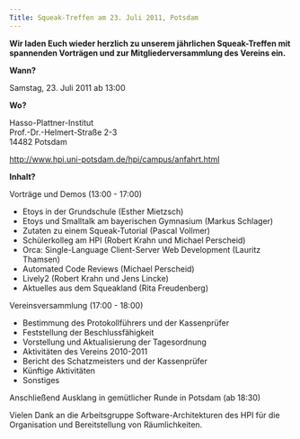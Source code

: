 ```yaml
---
Title: Squeak-Treffen am 23. Juli 2011, Potsdam
---
```

**Wir laden Euch wieder herzlich zu unserem jährlichen Squeak-Treffen mit
spannenden Vorträgen und zur Mitgliederversammlung des Vereins ein.**

**Wann?**

Samstag, 23. Juli 2011 ab 13:00

**Wo?**

Hasso-Plattner-Institut
<br /> Prof.-Dr.-Helmert-Straße 2-3
<br /> 14482 Potsdam

<http://www.hpi.uni-potsdam.de/hpi/campus/anfahrt.html>

**Inhalt?**  

Vorträge und Demos (13:00 - 17:00)

- Etoys in der Grundschule (Esther Mietzsch)
- Etoys und Smalltalk am bayerischen Gymnasium (Markus Schlager)
- Zutaten zu einem Squeak-Tutorial (Pascal Vollmer)
- Schülerkolleg am HPI (Robert Krahn und Michael Perscheid)
- Orca: Single-Language Client-Server Web Development (Lauritz Thamsen)
- Automated Code Reviews (Michael Perscheid)
- Lively2 (Robert Krahn und Jens Lincke)
- Aktuelles aus dem Squeakland (Rita Freudenberg)

Vereinsversammlung (17:00 - 18:00)

- Bestimmung des Protokollführers und der Kassenprüfer
- Feststellung der Beschlussfähigkeit
- Vorstellung und Aktualisierung der Tagesordnung
- Aktivitäten des Vereins 2010-2011
- Bericht des Schatzmeisters und der Kassenprüfer
- Künftige Aktivitäten
- Sonstiges

Anschließend Ausklang in gemütlicher Runde in Potsdam (ab 18:30)

Vielen Dank an die Arbeitsgruppe Software-Architekturen des HPI 
für die Organisation und Bereitstellung von Räumlichkeiten.
